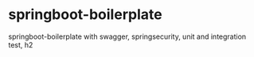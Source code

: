 # springboot-boilerplate
springboot-boilerplate with swagger, springsecurity, unit and integration test, h2
